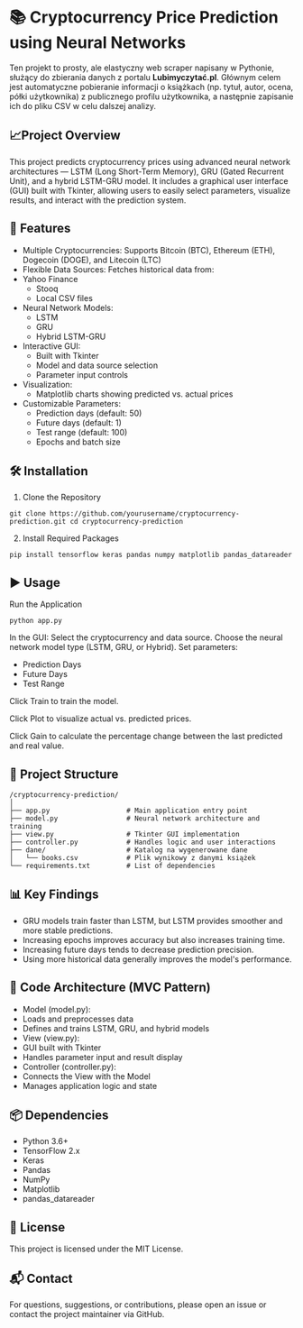 # 📚 Cryptocurrency Price Prediction using Neural Networks

Ten projekt to prosty, ale elastyczny web scraper napisany w Pythonie, służący do zbierania danych z portalu **Lubimyczytać.pl**. Głównym celem jest automatyczne pobieranie informacji o książkach (np. tytuł, autor, ocena, półki użytkownika) z publicznego profilu użytkownika, a następnie zapisanie ich do pliku CSV w celu dalszej analizy.



## 📈Project Overview

This project predicts cryptocurrency prices using advanced neural network architectures — LSTM (Long Short-Term Memory), GRU (Gated Recurrent Unit), and a hybrid LSTM-GRU model. It includes a graphical user interface (GUI) built with Tkinter, allowing users to easily select parameters, visualize results, and interact with the prediction system.
## 🚀 Features

- Multiple Cryptocurrencies: Supports Bitcoin (BTC), Ethereum (ETH), Dogecoin (DOGE), and Litecoin (LTC)
- Flexible Data Sources: Fetches historical data from:
- Yahoo Finance
  - Stooq
  - Local CSV files
- Neural Network Models:
  - LSTM
  - GRU
  - Hybrid LSTM-GRU
- Interactive GUI:
  - Built with Tkinter
  - Model and data source selection
  - Parameter input controls
- Visualization:
  - Matplotlib charts showing predicted vs. actual prices
- Customizable Parameters:
  - Prediction days (default: 50)
  - Future days (default: 1)
  - Test range (default: 100)
  - Epochs and batch size

## 🛠️ Installation
1. Clone the Repository
<pre><code>git clone https://github.com/yourusername/cryptocurrency-prediction.git cd cryptocurrency-prediction </code></pre>
2. Install Required Packages
<pre><code>pip install tensorflow keras pandas numpy matplotlib pandas_datareader </code></pre>
## ▶️ Usage
Run the Application
<pre><code>python app.py </code></pre>
In the GUI:
Select the cryptocurrency and data source.
Choose the neural network model type (LSTM, GRU, or Hybrid).
Set parameters:
 - Prediction Days
 - Future Days
 - Test Range

Click Train to train the model.

Click Plot to visualize actual vs. predicted prices.

Click Gain to calculate the percentage change between the last predicted and real value.

## 📁 Project Structure
```
/cryptocurrency-prediction/
│
├── app.py                   # Main application entry point
├── model.py                 # Neural network architecture and training
├── view.py                  # Tkinter GUI implementation
├── controller.py            # Handles logic and user interactions
├── dane/                    # Katalog na wygenerowane dane
│   └── books.csv            # Plik wynikowy z danymi książek
└── requirements.txt         # List of dependencies
```

## 📊 Key Findings

 - GRU models train faster than LSTM, but LSTM provides smoother and more stable predictions.
 - Increasing epochs improves accuracy but also increases training time.
 - Increasing future days tends to decrease prediction precision.
 - Using more historical data generally improves the model's performance.

## 🧠 Code Architecture (MVC Pattern)
 - Model (model.py):
  - Loads and preprocesses data
  - Defines and trains LSTM, GRU, and hybrid models
 - View (view.py):
  -  GUI built with Tkinter
  -  Handles parameter input and result display
 - Controller (controller.py):
  - Connects the View with the Model
  - Manages application logic and state

## 📦 Dependencies
 - Python 3.6+
 - TensorFlow 2.x
 - Keras
 - Pandas
 - NumPy
 - Matplotlib
 - pandas_datareader

## 📄 License

This project is licensed under the MIT License.

## 📬 Contact

For questions, suggestions, or contributions, please open an issue or contact the project maintainer via GitHub.
